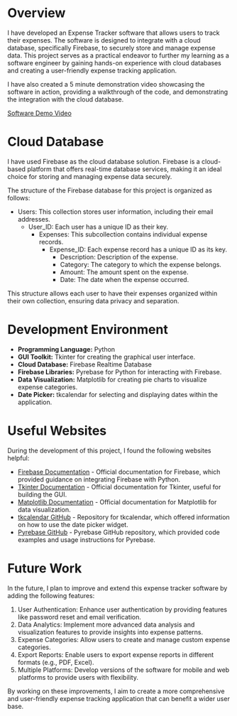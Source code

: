 # Overview

I have developed an Expense Tracker software that allows users to track their expenses. The software is designed to integrate with a cloud database, specifically Firebase, to securely store and manage expense data. This project serves as a practical endeavor to further my learning as a software engineer by gaining hands-on experience with cloud databases and creating a user-friendly expense tracking application.

I have also created a 5 minute demonstration video showcasing the software in action, providing a walkthrough of the code, and demonstrating the integration with the cloud database.

[Software Demo Video](https://www.loom.com/share/cde6d611c8a841a9a146e246757da028?sid=4d1fc355-af6f-4db1-a87d-f42cadc53c02)

# Cloud Database

I have used Firebase as the cloud database solution. Firebase is a cloud-based platform that offers real-time database services, making it an ideal choice for storing and managing expense data securely.

The structure of the Firebase database for this project is organized as follows:

- Users: This collection stores user information, including their email addresses.
  - User_ID: Each user has a unique ID as their key.
    - Expenses: This subcollection contains individual expense records.
      - Expense_ID: Each expense record has a unique ID as its key.
        - Description: Description of the expense.
        - Category: The category to which the expense belongs.
        - Amount: The amount spent on the expense.
        - Date: The date when the expense occurred.

This structure allows each user to have their expenses organized within their own collection, ensuring data privacy and separation.

# Development Environment

- **Programming Language:** Python
- **GUI Toolkit:** Tkinter for creating the graphical user interface.
- **Cloud Database:** Firebase Realtime Database
- **Firebase Libraries:** Pyrebase for Python for interacting with Firebase.
- **Data Visualization:** Matplotlib for creating pie charts to visualize expense categories.
- **Date Picker:** tkcalendar for selecting and displaying dates within the application.

# Useful Websites

During the development of this project, I found the following websites helpful:

- [Firebase Documentation](https://firebase.google.com/docs) - Official documentation for Firebase, which provided guidance on integrating Firebase with Python.
- [Tkinter Documentation](https://docs.python.org/3/library/tkinter.html) - Official documentation for Tkinter, useful for building the GUI.
- [Matplotlib Documentation](https://matplotlib.org/stable/contents.html) - Official documentation for Matplotlib for data visualization.
- [tkcalendar GitHub](https://github.com/j4321/tkcalendar) - Repository for tkcalendar, which offered information on how to use the date picker widget.
- [Pyrebase GitHub](https://github.com/thisbejim/Pyrebase) - Pyrebase GitHub repository, which provided code examples and usage instructions for Pyrebase.

# Future Work

In the future, I plan to improve and extend this expense tracker software by adding the following features:

1. User Authentication: Enhance user authentication by providing features like password reset and email verification.
2. Data Analytics: Implement more advanced data analysis and visualization features to provide insights into expense patterns.
3. Expense Categories: Allow users to create and manage custom expense categories.
4. Export Reports: Enable users to export expense reports in different formats (e.g., PDF, Excel).
5. Multiple Platforms: Develop versions of the software for mobile and web platforms to provide users with flexibility.

By working on these improvements, I aim to create a more comprehensive and user-friendly expense tracking application that can benefit a wider user base.